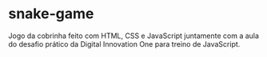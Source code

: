 # snake-game
Jogo da cobrinha feito com HTML, CSS e JavaScript juntamente com a aula do desafio prático da Digital Innovation One para treino de JavaScript.
